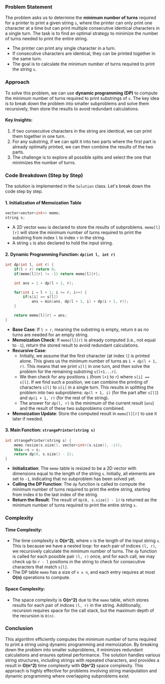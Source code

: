 ### Problem Statement

The problem asks us to determine the **minimum number of turns** required for a printer to print a given string `s`, where the printer can only print one character at a time but can print multiple consecutive identical characters in a single turn. The task is to find an optimal strategy to minimize the number of turns needed to print the entire string.

- The printer can print any single character in a turn.
- If consecutive characters are identical, they can be printed together in the same turn.
- The goal is to calculate the minimum number of turns required to print the string `s`.

### Approach

To solve this problem, we can use **dynamic programming (DP)** to compute the minimum number of turns required to print substrings of `s`. The key idea is to break down the problem into smaller subproblems and solve them recursively, then store the results to avoid redundant calculations. 

#### Key Insights:
1. If two consecutive characters in the string are identical, we can print them together in one turn.
2. For any substring, if we can split it into two parts where the first part is already optimally printed, we can then combine the results of the two parts.
3. The challenge is to explore all possible splits and select the one that minimizes the number of turns.

### Code Breakdown (Step by Step)

The solution is implemented in the `Solution` class. Let's break down the code step by step.

#### 1. **Initialization of Memoization Table**
```cpp
vector<vector<int>> memo;
string s;
```
- A 2D vector `memo` is declared to store the results of subproblems. `memo[l][r]` will store the minimum number of turns required to print the substring from index `l` to index `r` in the string.
- A string `s` is also declared to hold the input string.

#### 2. **Dynamic Programming Function: `dp(int l, int r)`**
```cpp
int dp(int l, int r) {
    if(l > r) return 0;
    if(memo[l][r] != -1) return memo[l][r];
    
    int ans = 1 + dp(l + 1, r);
    
    for(int i = l + 1; i <= r; i++) {
        if(s[i] == s[l])
            ans = min(ans, dp(l + 1, i) + dp(i + 1, r));
    }
    
    return memo[l][r] = ans;
}
```
- **Base Case**: If `l > r`, meaning the substring is empty, return `0` as no turns are needed for an empty string.
- **Memoization Check**: If `memo[l][r]` is already computed (i.e., not equal to `-1`), return the stored result to avoid redundant calculations.
- **Recursive Case**: 
  - Initially, we assume that the first character (at index `l`) is printed alone. This gives us the minimum number of turns as `1 + dp(l + 1, r)`. This means that we print `s[l]` in one turn, and then solve the problem for the remaining substring `s[l+1...r]`.
  - We then check for any positions `i` (from `l+1` to `r`) where `s[i] == s[l]`. If we find such a position, we can combine the printing of characters `s[l]` to `s[i]` in a single turn. This results in splitting the problem into two subproblems: `dp(l + 1, i)` (for the part after `s[l]`) and `dp(i + 1, r)` (for the rest of the string).
  - The answer for `dp(l, r)` is the minimum of the current result (`ans`) and the result of these two subproblems combined.
- **Memoization Update**: Store the computed result in `memo[l][r]` to use it later if needed.

#### 3. **Main Function: `strangePrinter(string s)`**
```cpp
int strangePrinter(string s) {
    memo.resize(s.size(), vector<int>(s.size(), -1));
    this->s = s;
    return dp(0, s.size() - 1);
}
```
- **Initialization**: The `memo` table is resized to be a 2D vector with dimensions equal to the length of the string `s`. Initially, all elements are set to `-1`, indicating that no subproblem has been solved yet.
- **Calling the DP Function**: The `dp` function is called to compute the minimum number of turns required to print the entire string, starting from index `0` to the last index of the string.
- **Return the Result**: The result of `dp(0, s.size() - 1)` is returned as the minimum number of turns required to print the entire string `s`.

### Complexity

#### Time Complexity:
- The time complexity is **O(n^2)**, where `n` is the length of the input string `s`. This is because we have a nested loop: for each pair of indices `(l, r)`, we recursively calculate the minimum number of turns. The `dp` function is called for each possible pair `(l, r)` once, and for each call, we may check up to `r - l` positions in the string to check for consecutive characters that match `s[l]`.
- The DP table `memo` has a size of `n x n`, and each entry requires at most **O(n)** operations to compute.

#### Space Complexity:
- The space complexity is **O(n^2)** due to the `memo` table, which stores results for each pair of indices `(l, r)` in the string. Additionally, recursion requires space for the call stack, but the maximum depth of the recursion is `O(n)`.

### Conclusion

This algorithm efficiently computes the minimum number of turns required to print a string using dynamic programming and memoization. By breaking down the problem into smaller subproblems, it minimizes redundant calculations and ensures optimal performance. The solution handles various string structures, including strings with repeated characters, and provides a result in **O(n^2)** time complexity with **O(n^2)** space complexity. This approach is highly effective for problems involving string manipulation and dynamic programming where overlapping subproblems exist.